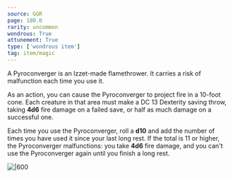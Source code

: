 ```yaml
---
source: GGR
page: 180.0
rarity: uncommon
wondrous: True
attunement: True
type: ['wondrous item']
tag: item/magic
---
```


A Pyroconverger is an Izzet-made flamethrower. It carries a risk of malfunction each time you use it.

As an action, you can cause the Pyroconverger to project fire in a 10-foot cone. Each creature in that area must make a DC 13 Dexterity saving throw, taking **4d6** fire damage on a failed save, or half as much damage on a successful one.

Each time you use the Pyroconverger, roll a **d10** and add the number of times you have used it since your last long rest. If the total is 11 or higher, the Pyroconverger malfunctions: you take **4d6** fire damage, and you can't use the Pyroconverger again until you finish a long rest.


![|600](https://5e.tools/img/items/GGR/Pyroconverger.jpg)